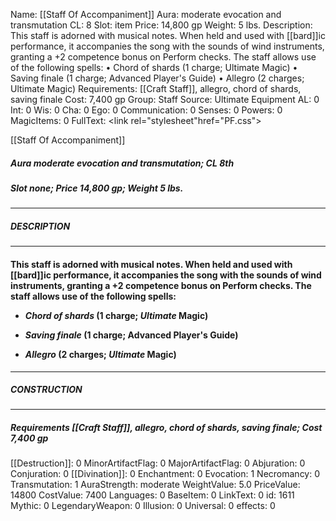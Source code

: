 Name: [[Staff Of Accompaniment]]
Aura: moderate evocation and transmutation
CL: 8
Slot: item
Price: 14,800 gp
Weight: 5 lbs.
Description: This staff is adorned with musical notes. When held and used with [[bard]]ic performance, it accompanies the song with the sounds of wind instruments, granting a +2 competence bonus on Perform checks. The staff allows use of the following spells: • Chord of shards (1 charge; Ultimate Magic) • Saving finale (1 charge; Advanced Player's Guide) • Allegro (2 charges; Ultimate Magic)
Requirements: [[Craft Staff]], allegro, chord of shards, saving finale
Cost: 7,400 gp
Group: Staff
Source: Ultimate Equipment
AL: 0
Int: 0
Wis: 0
Cha: 0
Ego: 0
Communication: 0
Senses: 0
Powers: 0
MagicItems: 0
FullText: <link rel="stylesheet"href="PF.css"><div class="heading"><p class="alignleft">[[Staff Of Accompaniment]]</p><div style="clear: both;"></div></div><div><h5><b>Aura </b>moderate evocation and transmutation; <b>CL </b>8th</h5><h5><b>Slot </b>none; <b>Price </b>14,800 gp; <b>Weight </b>5 lbs.</h5></div><hr/><div><h5><b>DESCRIPTION</b></h5></div><hr/><div><h4><p>This staff is adorned with musical notes. When held and used with [[bard]]ic performance, it accompanies the song with the sounds of wind instruments, granting a +2 competence bonus on Perform checks. The staff allows use of the following spells: </p><p><ul><li> <i>Chord of shards</i> (1 charge; <i>Ultimate</i> Magic) </p><p><li> <i>Saving finale</i> (1 charge; Advanced Player's Guide) </p><p><li> <i>Allegro</i> (2 charges; <i>Ultimate</i> Magic)</ul></p></h4></div><hr/><div><h5><b>CONSTRUCTION</b></h5></div><hr/><div><h5><b>Requirements </b>[[Craft Staff]], <i>allegro</i>, <i>chord of shards</i>, <i>saving finale</i>; <b>Cost </b>7,400 gp</h5></div>
[[Destruction]]: 0
MinorArtifactFlag: 0
MajorArtifactFlag: 0
Abjuration: 0
Conjuration: 0
[[Divination]]: 0
Enchantment: 0
Evocation: 1
Necromancy: 0
Transmutation: 1
AuraStrength: moderate
WeightValue: 5.0
PriceValue: 14800
CostValue: 7400
Languages: 0
BaseItem: 0
LinkText: 0
id: 1611
Mythic: 0
LegendaryWeapon: 0
Illusion: 0
Universal: 0
effects: 0
